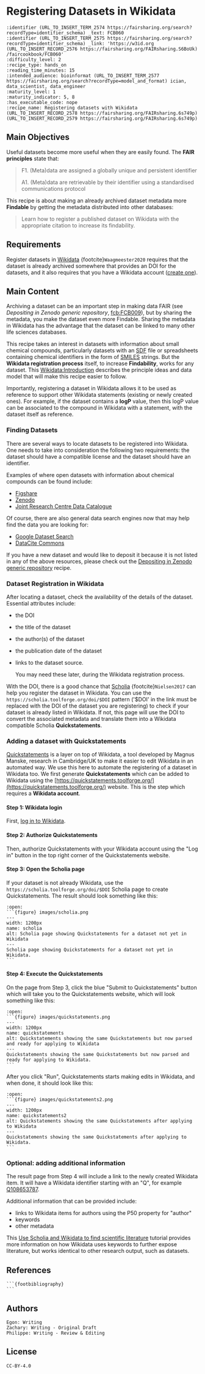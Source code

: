 # Registering Datasets in Wikidata

 ````{panels_fairplus}
:identifier (URL_TO_INSERT_TERM_2574 https://fairsharing.org/search?recordType=identifier_schema) _text: FCB060
:identifier (URL_TO_INSERT_TERM_2575 https://fairsharing.org/search?recordType=identifier_schema) _link: 'https://w3id.org (URL_TO_INSERT_RECORD_2576 https://fairsharing.org/FAIRsharing.S6BoUk) /faircookbook/FCB060'
:difficulty_level: 2
:recipe_type: hands_on
:reading_time_minutes: 15
:intended_audience: bioinformat (URL_TO_INSERT_TERM_2577 https://fairsharing.org/search?recordType=model_and_format) ician, data_scientist, data_engineer
:maturity_level: 1
:maturity_indicator: 5, 8
:has_executable_code: nope
:recipe_name: Registering datasets with Wikidata (URL_TO_INSERT_RECORD_2578 https://fairsharing.org/FAIRsharing.6s749p)  (URL_TO_INSERT_RECORD_2579 https://fairsharing.org/FAIRsharing.6s749p)  
```` 

[comment]: <> ("UCnn.x Registering a dataset in Wikidata.")


## Main Objectives

Useful datasets become more useful when they are easily found. The **FAIR principles** state that: 

> F1. (Meta)data are assigned a globally unique and persistent identifier
> 
> A1. (Meta)data are retrievable by their identifier using a standardised communications protocol 

This recipe is about making an already archived dataset metadata more **Findable** by getting the metadata distributed into other databases:

> Learn how to register a published dataset on Wikidata with the appropriate citation to increase its findability.



## Requirements

Register datasets in [Wikidata](https://www.wikidata.org/) {footcite}`Waagmeester2020` requires that the dataset is already archived somewhere that provides
an DOI for the datasets, and it also requires that you have a Wikidata account ([create one](https://www.wikidata.org/wiki/Special:CreateAccount)).



## Main Content

Archiving a dataset can be an important step in making data FAIR (see *Depositing in Zenodo generic repository*, [fcb:FCB009](https://w3id.org/faircookbook/FCB009)),
but by sharing the metadata, you make the dataset even more Findable. Sharing the metadata in Wikidata has the advantage that the dataset can
be linked to many other life sciences databases.

This recipe takes an interest in datasets with information about small chemical compounds, particularly datasets with an [SDF](https://fairsharing.org/FAIRsharing.ew26v7)
file or spreadsheets containing chemical identifiers in the form of [SMILES](https://fairsharing.org/FAIRsharing.qv4b3c) strings.
But the **Wikidata registration process** itself, to increase **Findability**, works for any dataset.
This [Wikidata:Introduction](https://www.wikidata.org/wiki/Wikidata:Introduction) describes the principle ideas and data model that will make this
recipe easier to follow.

Importantly, registering a dataset in Wikidata allows it to be used as reference to support other Wikidata statements (existing or newly created ones).
For example, if the dataset contains a **logP** value,
then this logP value can be associated to the compound in Wikidata with a statement, with the dataset itself as reference.
<!-- TODO: add screenshot of example -->

### Finding Datasets

There are several ways to locate datasets to be registered into Wikidata. One needs to take into consideration the following two requirements:
the dataset should have a compatible license and the dataset should have an identifier.

Examples of where open datasets with information about chemical compounds can be found include:

* [Figshare](https://figshare.com/)
* [Zenodo](https://zenodo.org/)
* [Joint Research Centre Data Catalogue](https://data.jrc.ec.europa.eu/dataset)

Of course, there are also general data search engines now that may help find the data you are looking for:

* [Google Dataset Search](https://datasetsearch.research.google.com/)
* [DataCite Commons](https://commons.datacite.org/)

If you have a new dataset and would like to deposit it because it is not listed in any of the above resources,
please check out the [Depositing in Zenodo generic repository](https://w3id.org/faircookbook/FCB009) recipe.

<!--
TODO: add below statement when that recipe is included too:

For details related to finding datasets and determining the correct licenses, please refer to Finding Compounds. 
-->

### Dataset Registration in Wikidata

After locating a dataset, check the availability of the details of the dataset. Essential attributes include:

* the DOI
* the title of the dataset
* the author(s) of the dataset
* the publication date of the dataset
* links to the dataset source.

  You may need these later, during the Wikidata registration process.

With the DOI, there is a good chance that [Scholia](https://scholia.toolforge.org/) {footcite}`Nielsen2017` can help you register the dataset in Wikidata.
You can use the `https://scholia.toolforge.org/doi/$DOI` pattern ('$DOI' in the link must be replaced with the
DOI of the dataset you are registering) to check if your dataset is already listed in
Wikidata.
If not, this page will use the DOI to convert the associated metadata and translate them into a Wikidata compatible Scholia **Quickstatements**.

### Adding a dataset with Quickstatements

[Quickstatements](https://quickstatements.toolforge.org/) is a layer on top of Wikidata, a tool developed by Magnus Manske, research in Cambridge/UK to
make it easier to edit Wikidata in an automated way. We use this here to automate the registering of
a dataset in Wikidata too. We first generate **Quickstatements** which
can be added to Wikidata using
the [https://quickstatements.toolforge.org/](https://quickstatements.toolforge.org/) website.
This is the step which requires a **Wikidata account**.

#### Step 1: Wikidata login

First, [log in to Wikidata](https://www.wikidata.org/w/index.php?title=Special:UserLogin&returnto=Wikidata%3AMain+Page).

#### Step 2: Authorize Quickstatements

Then, authorize Quickstatements with your Wikidata account using the "Log in" button
in the top right corner of the Quickstatements website.

#### Step 3: Open the Scholia page

If your dataset is not already Wikidata, use the `https://scholia.toolforge.org/doi/$DOI` Scholia
page to create Quickstatements. The result should look something like this:

````{dropdown}
:open:
```{figure} images/scholia.png
---
width: 1200px
name: scholia
alt: Scholia page showing Quickstatements for a dataset not yet in Wikidata
---
Scholia page showing Quickstatements for a dataset not yet in Wikidata.
```
````

#### Step 4: Execute the Quickstatements

On the page from Step 3, click the blue "Submit to Quickstatements" button which will take you to the
Quickstatements website, which will look something like this:

````{dropdown}
:open:
```{figure} images/quickstatements.png
---
width: 1200px
name: quickstatements
alt: Quickstatements showing the same Quickstatements but now parsed and ready for applying to Wikidata
---
Quickstatements showing the same Quickstatements but now parsed and ready for applying to Wikidata.
```
````

After you click "Run", Quickstatements starts making edits in Wikidata, and when done, it should look
like this:

````{dropdown}
:open:
```{figure} images/quickstatements2.png
---
width: 1200px
name: quickstatements2
alt: Quickstatements showing the same Quickstatements after applying to Wikidata
---
Quickstatements showing the same Quickstatements after applying to Wikidata.
```
````

### Optional: adding additional information

The result page from Step 4 will include a link to the newly created Wikidata item. It will have
a Wikidata identifier starting with an "Q", for example [Q108653787](https://www.wikidata.org/wiki/Q108653787).

Additional information that can be provided include:

* links to Wikidata items for authors using the P50 property for "author"
* keywords
* other metadata

This [Use Scholia and Wikidata to find scientific literature](https://laurendupuis.github.io/Scholia_tutorial/)
tutorial provides more information on how Wikidata uses keywords to further expose literature,
but works identical to other research output, such as datasets.

## References
````{dropdown} **References**
```{footbibliography}
```
````


## Authors

````{authors_fairplus}
Egon: Writing
Zachary: Writing - Original Draft
Philippe: Writing - Review & Editing
````


## License

````{license_fairplus}
CC-BY-4.0
````
